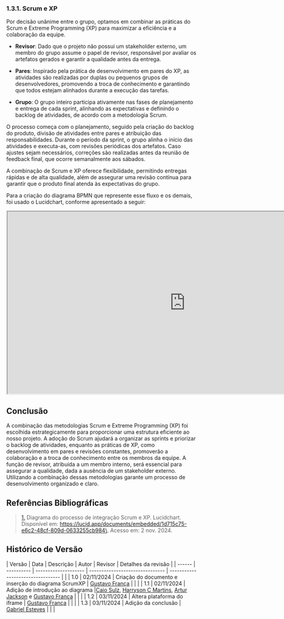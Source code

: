 ### 1.3.1. Scrum e XP

Por decisão unânime entre o grupo, optamos em combinar as práticas do Scrum e Extreme Programming (XP) para maximizar a eficiência e a colaboração da equipe.

- **Revisor**: Dado que o projeto não possui um stakeholder externo, um membro do grupo assume o papel de revisor, responsável por avaliar os artefatos gerados e garantir a qualidade antes da entrega.

- **Pares**: Inspirado pela prática de desenvolvimento em pares do XP, as atividades são realizadas por duplas ou pequenos grupos de desenvolvedores, promovendo a troca de conhecimento e garantindo que todos estejam alinhados durante a execução das tarefas.

- **Grupo**: O grupo inteiro participa ativamente nas fases de planejamento e entrega de cada sprint, alinhando as expectativas e definindo o backlog de atividades, de acordo com a metodologia Scrum.

O processo começa com o planejamento, seguido pela criação do backlog do produto, divisão de atividades entre pares e atribuição das responsabilidades. Durante o período da sprint, o grupo alinha o início das atividades e executa-as, com revisões periódicas dos artefatos. Caso ajustes sejam necessários, correções são realizadas antes da reunião de feedback final, que ocorre semanalmente aos sábados.

A combinação de Scrum e XP oferece flexibilidade, permitindo entregas rápidas e de alta qualidade, além de assegurar uma revisão contínua para garantir que o produto final atenda às expectativas do grupo.

Para a criação do diagrama BPMN que represente esse fluxo e os demais, foi usado o Lucidchart, conforme apresentado a seguir: 

<div style="min-width: 935px; min-height: 480px; background-color: #f4f4f4; border: 1px solid #efefef">
  <iframe src="https://app.mural.co/embed/cd2d0734-87be-43df-8bdc-97176dfea4c3"
          width="100%"
          height="480px"
          sandbox="allow-same-origin allow-scripts allow-modals allow-popups allow-popups-to-escape-sandbox">
  </iframe>
</div>

## Conclusão

A combinação das metodologias Scrum e Extreme Programming (XP) foi escolhida estrategicamente para proporcionar uma estrutura eficiente ao nosso projeto. 
A adoção do Scrum ajudará a organizar as sprints e priorizar o backlog de atividades, enquanto as práticas de XP, como desenvolvimento em pares e revisões constantes, promoverão a colaboração e a troca de conhecimento entre os membros da equipe. A função de revisor, atribuída a um membro interno, será essencial para assegurar a qualidade, dada a ausência de um stakeholder externo. Utilizando a combinação dessas metodologias garante um processo de desenvolvimento organizado e claro.


## <a>Referências Bibliográficas</a>

> <a id="REF1" href="#anchor_1">1.</a> Diagrama do processo de integração Scrum e XP. Lucidchart. Disponível em: <https://lucid.app/documents/embedded/1d715c75-e6c2-48cf-809d-0633255cb984\>. Acesso em: 2 nov. 2024.

## Histórico de Versão

| Versão | Data       | Descrição            | Autor                   | Revisor            |  Detalhes da revisão |
| ------ | ---------- | -------------------- | ------------------------------- | --------------------------------- | |
| 1.0    | 02/11/2024 | Criação do documento e inserção do diagrama ScrumXP | [Gustavo França](https://github.com/gustavofbs) | | |
| 1.1    | 02/11/2024 | Adição de introdução ao diagrama |[Caio Sulz](https://github.com/CaioSulz), [Harryson C Martins](https://github.com/harry-cmartin), [Artur Jackson](https://github.com/artur-jack) e [Gustavo França](https://github.com/gustavofbs) | | |
| 1.2    | 03/11/2024 | Altera plataforma do iframe | [Gustavo França](https://github.com/gutavofbs) | | |
| 1.3    | 03/11/2024 | Adição da conclusão | [Gabriel Esteves](https://github.com/GabrielMEsteves) | | |




